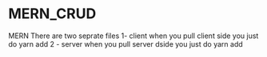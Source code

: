 # MERN_CRUD
MERN
There are two seprate files
1- client  when you pull client side you just do yarn add
2 - server when you pull server dside you just do yarn add 
